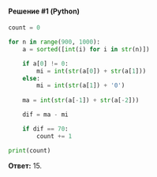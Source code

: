 #### Решение #1 (Python)
```python
count = 0

for n in range(900, 1000):
    a = sorted([int(i) for i in str(n)])

    if a[0] != 0:
        mi = int(str(a[0]) + str(a[1]))
    else:
        mi = int(str(a[1]) + '0')
    
    ma = int(str(a[-1]) + str(a[-2]))

    dif = ma - mi

    if dif == 70:
        count += 1

print(count)
```
**Ответ:** 15.

